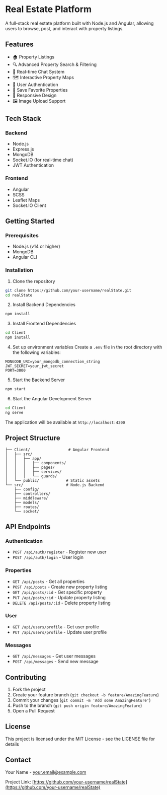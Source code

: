 # Real Estate Platform

A full-stack real estate platform built with Node.js and Angular, allowing users to browse, post, and interact with property listings.

## Features

- 🏠 Property Listings
- 🔍 Advanced Property Search & Filtering
- 💬 Real-time Chat System
- 🗺️ Interactive Property Maps
- 👤 User Authentication
- 💾 Save Favorite Properties
- 📱 Responsive Design
- 🖼️ Image Upload Support

## Tech Stack

### Backend
- Node.js
- Express.js
- MongoDB
- Socket.IO (for real-time chat)
- JWT Authentication

### Frontend
- Angular
- SCSS
- Leaflet Maps
- Socket.IO Client

## Getting Started

### Prerequisites
- Node.js (v14 or higher)
- MongoDB
- Angular CLI

### Installation

1. Clone the repository
```bash
git clone https://github.com/your-username/realState.git
cd realState
```

2. Install Backend Dependencies
```bash
npm install
```

3. Install Frontend Dependencies
```bash
cd Client
npm install
```

4. Set up environment variables
Create a `.env` file in the root directory with the following variables:
```env
MONGODB_URI=your_mongodb_connection_string
JWT_SECRET=your_jwt_secret
PORT=3000
```

5. Start the Backend Server
```bash
npm start
```

6. Start the Angular Development Server
```bash
cd Client
ng serve
```

The application will be available at `http://localhost:4200`

## Project Structure

```
├── Client/                 # Angular Frontend
│   ├── src/
│   │   ├── app/
│   │   │   ├── components/
│   │   │   ├── pages/
│   │   │   ├── services/
│   │   │   └── guards/
│   └── public/            # Static assets
└── src/                   # Node.js Backend
    ├── config/
    ├── controllers/
    ├── middleware/
    ├── models/
    ├── routes/
    └── socket/
```

## API Endpoints

### Authentication
- `POST /api/auth/register` - Register new user
- `POST /api/auth/login` - User login

### Properties
- `GET /api/posts` - Get all properties
- `POST /api/posts` - Create new property listing
- `GET /api/posts/:id` - Get specific property
- `PUT /api/posts/:id` - Update property listing
- `DELETE /api/posts/:id` - Delete property listing

### User
- `GET /api/users/profile` - Get user profile
- `PUT /api/users/profile` - Update user profile

### Messages
- `GET /api/messages` - Get user messages
- `POST /api/messages` - Send new message

## Contributing

1. Fork the project
2. Create your feature branch (`git checkout -b feature/AmazingFeature`)
3. Commit your changes (`git commit -m 'Add some AmazingFeature'`)
4. Push to the branch (`git push origin feature/AmazingFeature`)
5. Open a Pull Request

## License

This project is licensed under the MIT License - see the LICENSE file for details

## Contact

Your Name - [your.email@example.com](mailto:your.email@example.com)

Project Link: [https://github.com/your-username/realState](https://github.com/your-username/realState)
